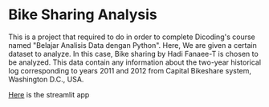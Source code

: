 
# Bike Sharing Analysis

This is a project that required to do in order to complete Dicoding's course named "Belajar Analisis Data dengan Python". Here, We are given a certain dataset to analyze. In this case, Bike sharing by Hadi Fanaee-T is chosen to be analyzed. This data contain any information about the two-year historical log corresponding to years 2011 and 2012 from Capital Bikeshare system, Washington D.C., USA. 

[Here](https://bike-rent-viz.streamlit.app/) is the streamlit app